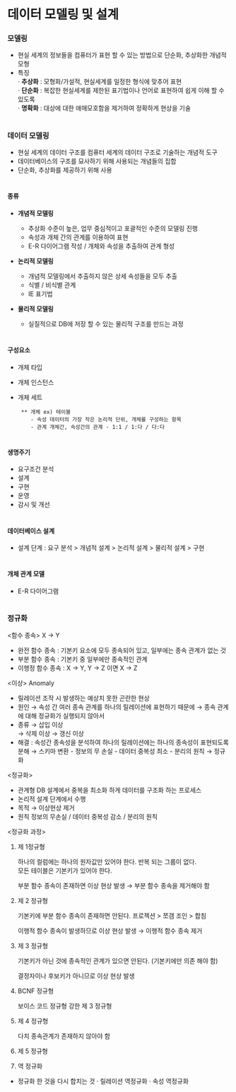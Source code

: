 # 데이터 모델링 및 설계

 ### 모델링 
   - 현실 세계의 정보들을 컴퓨터가 표현 할 수 있는 방법으로 단순화, 추상화한 개념적 모형
   - 특징   
    · **추상화** : 모형화/가설적, 현실세계를 일정한 형식에 맞추어 표현    
    · **단순화** : 복잡한 현실세계를 제한된 표기법이나 언어로 표현하여 쉽게 이해 할 수 있도록    
    · **명확화** : 대상에 대한 애매모호함을 제거하여 정확하게 현상을 기술    
#
### 데이터 모델링
  - 현실 세계의 데이터 구조를 컴퓨터 세계의 데이터 구조로 기술하는 개념적 도구 
  - 데이터베이스의 구조를 묘사하기 위해 사용되는 개념들의 집합 
  - 단순화, 추상화를 제공하기 위해 사용 
#  
  #### 종류  
   - **개념적 모델링** 
      - 추상화 수준이 높은, 업무 중심적이고 포괄적인 수준의 모델링 진행 
	  - 속성과 개체 간의 관계를 이용하여 표현
	  - E-R 다이어그램 작성 / 개체와 속성을 추출하여 관계 형성 
	  
   - **논리적 모델링** 
      - 개념적 모델링에서 추출하지 않은 상세 속성들을 모두 추출
      - 식별 / 비식별 관계 
      - IE 표기법 
      
   - **물리적 모델링** 
      - 실질적으로 DB에 저장 할 수 있는 물리적 구조를 만드는 과정 
#   
 #### 구성요소 
   - 개체 타입   
   - 개체 인스턴스   
   - 개체 세트    
   
          ** 개체 ex) 테이블
             - 속성 데이터의 가장 작은 논리적 단위, 개체를 구성하는 항목
             - 관계 개체간, 속성간의 관계 - 1:1 / 1:다 / 다:다 
#
 #### 생명주기    
   - 요구조건 분석    
   - 설계    
   - 구현   
   - 운영    
   - 감시 및 개선    
#
#### 데이터베이스 설계
 - 설계 단계 
   : 요구 분석 > 개념적 설계 > 논리적 설계 > 물리적 설계 > 구현 
   
   
#   
#### 개체 관계 모델
 - E-R 다이어그램 





#
### 정규화

<함수 종속> 
   X → Y 
   
   - 완전 함수 종속 : 기본키 요소에 모두 종속되어 있고, 일부에는 종속 관계가 없는 것 
   - 부분 함수 종속 : 기본키 중 일부에만 종속적인 관계 
   - 이행정 함수 종속 : X → Y, Y → Z 이면 X → Z 
   
   
<이상> Anomaly 
 - 릴레이션 조작 시 발생하는 예상치 못한 곤란한 현상 
 - 원인 
   → 속성 간 여러 종속 관계를 하나의 릴레이션에 표현하기 때문에 
   → 종속 관계에 대해 정규화가 실행되지 않아서 
 - 종류 
   → 삽입 이상   
   → 삭제 이상
   → 갱신 이상 
 - 해결 : 속성간 종속성을 분석하여 하나의 릴레이션에는 하나의 종속성이 표현되도록 분해
        → 스키마 변환 
          - 정보의 무 손실 
          - 데이터 중복성 최소
          - 분리의 원칙 → 정규화 

<정규화>
 - 관계형 DB 설계에서 중복을 최소화 하게 데이터를 구조화 하는 프로세스 
 - 논리적 설계 단계에서 수행 
 - 목적 
   → 이상현상 제거 
 - 원칙 정보의 무손실 / 데이터 중복성 감소 / 분리의 원칙


 
<정규화 과정>
 1) 제 1정규형 
    
    하나의 컬럼에는 하나의 원자값만 있어야 한다.
    반복 되는 그룹이 없다.	
    모든 테이블은 기본키가 있어야 한다.	  
	
	
	부분 함수 종속이 존재하면 이상 현상 발생 → 부분 함수 종속을 제거해야 함 
	
	
 2) 제 2 정규형 
    
    기본키에 부분 함수 종속이 존재하면 안된다.
    프로젝션 > 쪼갬     조인 > 합침

    이행적 함수 종속이 발생하므로 이상 현상 발생 → 이행적 함수 종속 제거 	
   

 3) 제 3 정규형 
 
    기본키가 아닌 것에 종속적인 관계가 있으면 안된다. (기본키에만 의존 해야 함)
	
	결정자이나 후보키가 아니므로 이상 현상 발생 

 4) BCNF 정규형 
    
    보이스 코드 정규형 
    강한 제 3 정규형
   
 5) 제 4 정규형
     
	다치 종속관계가 존재하지 않아야 함 
	
 6) 제 5 정규형	
	

 7) 역 정규화 
   - 정규화 한 것을 다시 합치는 것 
     · 릴레이션 역정규화
     · 속성 역정규화 








  
